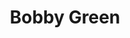 ---
title: Bobby Green
categories:
- radio
- digital
- press
tags:
- artist
position: 2
image:
is-featured:
is-front:
website:
facebook: https://www.facebook.com/bobbygreenmusic/
twitter: https://twitter.com/bobbygreenmusic
instagram: https://www.instagram.com/bobbyisgreen/
spotify: https://open.spotify.com/artist/2vUbOx0zj57h8lbQK4dYaM
soundcloud: https://soundcloud.com/bobbygreen
youtube: https://www.youtube.com/channel/UCKiJjWYrVq-JAy5inRwvkFg
apple: https://itunes.apple.com/us/artist/bobby-green/id296274512
layout: client
---